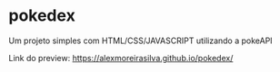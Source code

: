 # pokedex
Um projeto simples com HTML/CSS/JAVASCRIPT utilizando a pokeAPI

Link do preview:
https://alexmoreirasilva.github.io/pokedex/
